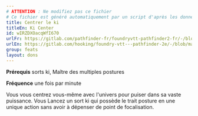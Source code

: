 ```yaml
---
# ATTENTION : Ne modifiez pas ce fichier
# Ce fichier est généré automatiquement par un script d'après les données du module Foundry VTT officiel et de sa traduction
title: Centrer le ki
titleEn: Ki Center
id: wIRZDXOacqWfI670
urlFr: https://gitlab.com/pathfinder-fr/foundryvtt-pathfinder2-fr/-/blob/master/data/feats/wIRZDXOacqWfI670.htm
urlEn: https://gitlab.com/hooking/foundry-vtt---pathfinder-2e/-/blob/master/packs/data/feats.db/ki-center.json
group: feats
layout: dons
---
```

**Prérequis** sorts ki, <a class="entity-link" data-pack="pf2e.feats-srd" data-id="qX9ZtfaAj6rxrVA7" draggable="true">Maître des multiples postures</a>

**Fréquence** une fois par minute

Vous vous centrez vous-même avec l'univers pour puiser dans sa vaste puissance. Vous Lancez un sort ki qui possède le trait posture en une unique action sans avoir à dépenser de point de focalisation.



